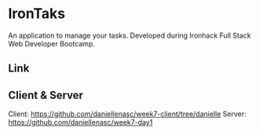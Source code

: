 # IronTaks

An application to manage your tasks.
Developed during Ironhack Full Stack Web Developer Bootcamp.

## Link

## Client & Server

Client: https://github.com/daniellenasc/week7-client/tree/danielle
Server: https://github.com/daniellenasc/week7-day1
